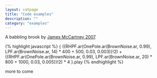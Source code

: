 ```yaml
---
layout: catpage
title: "Code examples"
description: ""
category: "examples"
---
```



A babbling brook by [James McCartney 2007](http://www.listarc.bham.ac.uk/lists/sc-users-2007/msg02698.html).

{% highlight javascript %}
{
({RHPF.ar(OnePole.ar(BrownNoise.ar, 0.99), LPF.ar(BrownNoise.ar, 14)
		* 400 + 500, 0.03, 0.003)}!2)
	+ ({RHPF.ar(OnePole.ar(BrownNoise.ar, 0.99), LPF.ar(BrownNoise.ar, 20)
	* 800 + 1000, 0.03, 0.005)}!2)
	* 4
}.play
{% endhighlight %}

more to come

